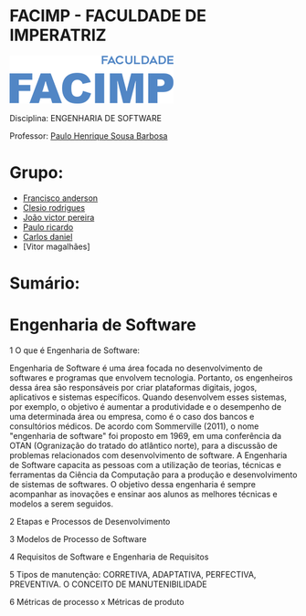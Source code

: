 # FACIMP - FACULDADE DE IMPERATRIZ
![alt text](/facimp.png "Facimp")


Disciplina: ENGENHARIA DE SOFTWARE

Professor: 
[Paulo Henrique Sousa Barbosa](https://github.com/agenteph)


# Grupo:
* [Francisco anderson](https://github.com/franAnder)
* [Clesio rodrigues](https://github.com/clesiocrc)
* [João victor pereira](https://github.com/jvpererinha)
* [Paulo ricardo](https://github.com/PauloRicard0)
* [Carlos daniel](https://github.com/kodagmaster) 
* [Vitor magalhães]


# Sumário: 

# Engenharia de Software 

1 O que é Engenharia de Software:
 
 Engenharia de Software é uma área focada no desenvolvimento de softwares e programas que envolvem tecnologia. Portanto, os engenheiros dessa área são responsáveis por criar plataformas digitais, jogos, aplicativos e sistemas específicos. Quando desenvolvem esses sistemas, por exemplo, o objetivo é aumentar a produtividade e o desempenho de uma determinada área ou empresa, como é o caso dos bancos e consultórios médicos. 
De acordo com Sommerville (2011), o nome "engenharia de software" foi proposto em 1969, em uma conferência da OTAN (Ogranização do tratado do atlântico norte), para a discussão de problemas relacionados com desenvolvimento de software.
 A Engenharia de Software capacita as pessoas com a utilização de teorias, técnicas e ferramentas da Ciência da Computação para a produção e desenvolvimento de sistemas de softwares. O objetivo dessa engenharia é sempre acompanhar as inovações e ensinar aos alunos as melhores técnicas e modelos a serem seguidos.

 2 Etapas e Processos de Desenvolvimento

 3 Modelos de Processo de Software

 4 Requisitos de Software e Engenharia de Requisitos

 5 Tipos de manutenção: CORRETIVA, ADAPTATIVA, PERFECTIVA, PREVENTIVA. O CONCEITO DE MANUTENIBILIDADE
 
 6 Métricas de processo x Métricas de produto
